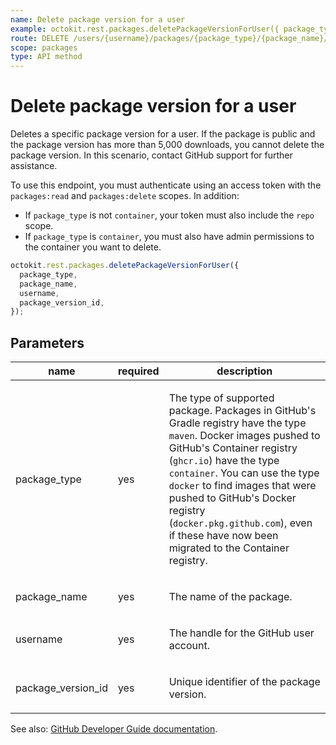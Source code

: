 ```yaml
---
name: Delete package version for a user
example: octokit.rest.packages.deletePackageVersionForUser({ package_type, package_name, username, package_version_id })
route: DELETE /users/{username}/packages/{package_type}/{package_name}/versions/{package_version_id}
scope: packages
type: API method
---
```


# Delete package version for a user

Deletes a specific package version for a user. If the package is public and the package version has more than 5,000 downloads, you cannot delete the package version. In this scenario, contact GitHub support for further assistance.

To use this endpoint, you must authenticate using an access token with the `packages:read` and `packages:delete` scopes. In addition:

- If `package_type` is not `container`, your token must also include the `repo` scope.
- If `package_type` is `container`, you must also have admin permissions to the container you want to delete.

```js
octokit.rest.packages.deletePackageVersionForUser({
  package_type,
  package_name,
  username,
  package_version_id,
});
```

## Parameters

<table>
  <thead>
    <tr>
      <th>name</th>
      <th>required</th>
      <th>description</th>
    </tr>
  </thead>
  <tbody>
    <tr><td>package_type</td><td>yes</td><td>

The type of supported package. Packages in GitHub's Gradle registry have the type `maven`. Docker images pushed to GitHub's Container registry (`ghcr.io`) have the type `container`. You can use the type `docker` to find images that were pushed to GitHub's Docker registry (`docker.pkg.github.com`), even if these have now been migrated to the Container registry.

</td></tr>
<tr><td>package_name</td><td>yes</td><td>

The name of the package.

</td></tr>
<tr><td>username</td><td>yes</td><td>

The handle for the GitHub user account.

</td></tr>
<tr><td>package_version_id</td><td>yes</td><td>

Unique identifier of the package version.

</td></tr>
  </tbody>
</table>

See also: [GitHub Developer Guide documentation](https://docs.github.com/enterprise-cloud@latest//rest/reference/packages#delete-a-package-version-for-a-user).

